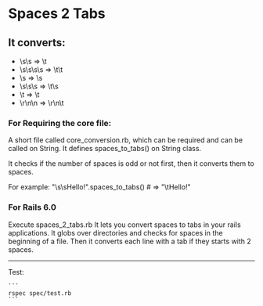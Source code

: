 # Spaces 2 Tabs

## It converts:
+ \s\s => \t
+ \s\s\s\s => \t\t
+ \s => \s
+ \s\s\s => \t\s
+ \t => \t
+ \r\n\n => \r\n\t

### For Requiring the core file:
A short file called core_conversion.rb, which can be required and can be called on String.
It defines spaces_to_tabs() on String class.

It checks if the number of spaces is odd or not first, then it converts them to spaces.

For example:
"\s\sHello!".spaces_to_tabs()    # => "\tHello!"

### For Rails 6.0
Execute spaces_2_tabs.rb
It lets you convert spaces to tabs in your rails applications.
It globs over directories and checks for spaces in the beginning of a file.
Then it converts each line with a tab if they starts with 2 spaces.

---

Test:

	```
	rspec spec/test.rb
	```
